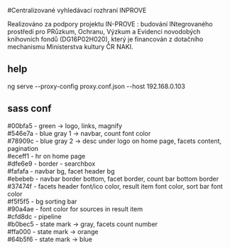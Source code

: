 #Centralizované vyhledávací rozhraní INPROVE  

Realizováno za podpory projektu IN-PROVE : budování INtegrovaného prostředí pro PRůzkum,
Ochranu, Výzkum a Evidenci novodobých knihovních fondů (DG16P02H020), který je financován
z dotačního mechanismu Ministerstva kultury ČR NAKI.  

## help
ng serve --proxy-config proxy.conf.json --host 192.168.0.103

## sass conf
#00bfa5 - green -> logo, links, magnify  
#546e7a - blue gray 1 -> navbar, count font color   
#78909c - blue gray 2 -> desc under logo on home page, facets content, pagination  
#eceff1 - hr on home page  
#dfe6e9 - border - searchbox  
#fafafa - navbar bg, facet header bg  
#ebebeb - navbar border bottom, facet border, count bar bottom border  
#37474f - facets header font/ico color, result item font color, sort bar font color  
#f5f5f5 - bg sorting bar  
#90a4ae - font color for sources in result item   
#cfd8dc - pipeline  
#b0bec5 - state mark -> gray, facets count number  
#ffa000 - state mark -> orange  
#64b5f6 - state mark -> blue  
